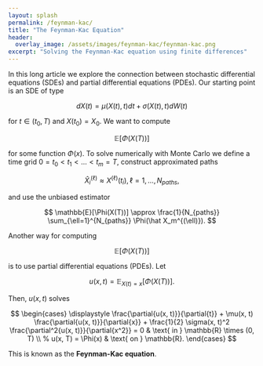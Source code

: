 ```yaml
---
layout: splash
permalink: /feynman-kac/
title: "The Feynman-Kac Equation"
header:
  overlay_image: /assets/images/feynman-kac/feynman-kac.png
excerpt: "Solving the Feynman-Kac equation using finite differences"
---
```


In this long article we explore the connection between stochastic differential equations (SDEs) and partial differential equations (PDEs). Our starting point is an SDE of type

$$
dX(t) = \mu(X(t), t) dt + \sigma(X(t), t) dW(t)
$$

for $t \in (t_0, T)$ and $X(t_0) = X_0$. We want to compute

$$
\mathbb{E}\left[ \Phi(X(T)) \right]
$$

for some function $\Phi(x)$. To solve numerically with Monte Carlo we define a time grid $0 = t_0 < t_1 < \ldots < t_m = T$, construct approximated paths

$$
\hat X^{(\ell)}_i \approx X^{(\ell)}(t_i), \ell = 1, \ldots, N_{paths},
$$

and use the unbiased estimator

$$
\mathbb{E}[\Phi(X(T))] \approx \frac{1}{N_{paths}} \sum_{\ell=1}^{N_{paths}} \Phi(\hat X_m^{(\ell)}).
$$

Another way for computing 

$$
\mathbb{E}[\Phi(X(T))]
$$

is to use partial differential equations (PDEs). Let

$$
u(x, t) = \mathbb{E}_{X(t)=x}[\Phi(X(T))].
$$

Then, $u(x, t)$ solves

$$
\begin{cases}
\displaystyle
\frac{\partial{u(x, t)}}{\partial{t}}
    + \mu(x, t) \frac{\partial{u(x, t)}}{\partial{x}}
    + \frac{1}{2} \sigma(x, t)^2 \frac{\partial^2{u(x, t)}}{\partial{x^2}} = 0 
    & \text{ in } \mathbb{R} \times (0, T) \\
%
    u(x, T) = \Phi(x) & \text{ on } \mathbb{R}.
\end{cases}
$$

This is known as the **Feynman-Kac equation**.
